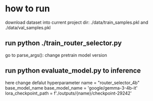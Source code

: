 # how to run

download dataset into current project dir: ./data/train_samples.pkl and ./data/val_samples.pkl


## run python ./train_router_selector.py
go to parse_args(): change pretrain model version


## run python evaluate_model.py to inference 
here change defalut hyperparameter
name = "router_selector_4b"
base_model_name
base_model_name = 'google/gemma-3-4b-it'
lora_checkpoint_path = f'./outputs/{name}/checkpoint-29242'